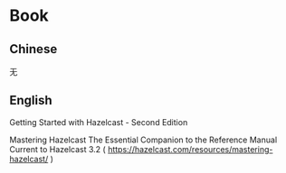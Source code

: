 # Book

## Chinese

无

## English

Getting Started with Hazelcast - Second Edition

Mastering Hazelcast The Essential Companion to the Reference Manual Current to Hazelcast 3.2 ( https://hazelcast.com/resources/mastering-hazelcast/ )

